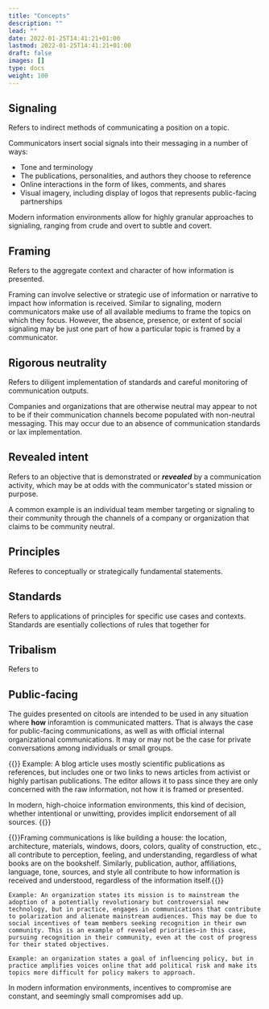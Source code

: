 ```yaml
---
title: "Concepts"
description: ""
lead: ""
date: 2022-01-25T14:41:21+01:00
lastmod: 2022-01-25T14:41:21+01:00
draft: false
images: []
type: docs
weight: 100
---
```


## Signaling
Refers to indirect methods of communicating a position on a topic.

Communicators insert social signals into their messaging in a number of ways:
* Tone and terminology
* The publications, personalities, and authors they choose to reference
* Online interactions in the form of likes, comments, and shares
* Visual imagery, including display of logos that represents public-facing partnerships

Modern information environments allow for highly granular approaches to signialing, ranging from crude and overt to subtle and covert.

## Framing
Refers to the aggregate context and character of how information is presented.

Framing can involve selective or strategic use of information or narrative to impact how information is received. Similar to signaling, modern communicators make use of all available mediums to frame the topics on which they focus. However, the absence, presence, or extent of social signaling may be just one part of how a particular topic is framed by a communicator.  

## Rigorous neutrality
Refers to diligent implementation of standards and careful monitoring of communication outputs.

Companies and organizations that are otherwise neutral may appear to not to be if their communication channels become populated with non-neutral messaging. This may occur due to an absence of communication standards or lax implementation.  

## Revealed intent
Refers to an objective that is demonstrated or ***revealed*** by a communication activity, which may be at odds with the communicator's stated mission or purpose.

A common example is an individual team member targeting or signaling to their community through the channels of a company or organization that claims to be community neutral.

## Principles
Referes to conceptually or strategically fundamental statements.

## Standards
Refers to applications of principles for specific use cases and contexts. Standards are esentially collections of rules that together for 

## Tribalism
Refers to 

## Public-facing
The guides presented on citools are intended to be used in any situation where **how** inforamtion is communicated matters. That is always the case for public-facing communications, as well as with official internal organizational communications. It may or may not be the case for private conversations among individuals or small groups.

{{<alert icon="👉">}}
Example: A blog article uses mostly scientific publications as references, but includes one or two links to news articles from activist or highly partisan publications. The editor allows it to pass since they are only concerned with the raw information, not how it is framed or presented.

In modern, high-choice information environments, this kind of decision, whether intentional or unwitting, provides implicit endorsement of all sources. 
{{</alert>}}

{{<alert icon="👉">}}Framing communications is like building a house: the location, architecture, materials, windows, doors, colors, quality of construction, etc., all contribute to perception, feeling, and understanding, regardless of what books are on the bookshelf. Similarly, publication, author, affiliations, language, tone, sources, and style all contribute to how information is received and understood, regardless of the information itself.{{</alert>}}

```
Example: An organization states its mission is to mainstream the adoption of a potentially revolutionary but controversial new technology, but in practice, engages in communications that contribute to polarization and alienate mainstream audiences. This may be due to social incentives of team members seeking recognition in their own community. This is an example of revealed priorities—in this case, pursuing recognition in their community, even at the cost of progress for their stated objectives. 
```
```
Example: an organization states a goal of influencing policy, but in practice amplifies voices online that add political risk and make its topics more difficult for policy makers to approach.
```

In modern information environments, incentives to compromise are constant, and seemingly small compromises add up.
